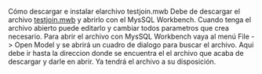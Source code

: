 Cómo descargar e instalar elarchivo testjoin.mwb
 Debe de descargar el archivo [testjoin.mwb](testjoin.mwb) y abrirlo con el MysSQL Workbench. 
 Cuando tenga el archivo abierto puede editarlo y cambiar todos parametros que crea necesario. 
 Para abrir el archivo con MysSQL Workbench vaya al menú File -> Open Model y se abrirá un cuadro de dialogo para buscar el archivo. Aqui debe ir hasta la direccion donde se encuentra el el archivo que acaba de descargar y darle en abrir.
 Ya tendrá el archivo a su disposición.

